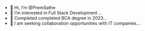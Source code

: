 - 👋 Hi, I’m @PremSathe
- 👀 I’m interested in Full Stack Development ...
- 🌱 Completed completed BCA degree in 2023...
- 💞️ I am seeking collaboration opportunities with IT companies...


<!---
PremSathe/PremSathe is a ✨ special ✨ repository because its `README.md` (this file) appears on your GitHub profile.
You can click the Preview link to take a look at your changes.
--->
